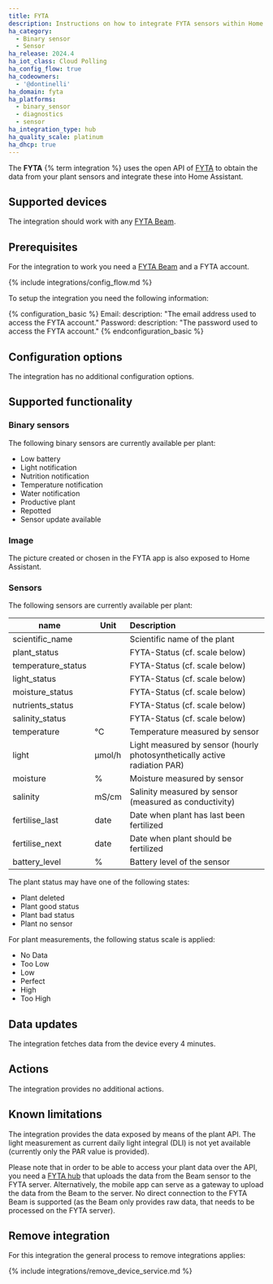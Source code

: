 ```yaml
---
title: FYTA
description: Instructions on how to integrate FYTA sensors within Home Assistant.
ha_category:
  - Binary sensor
  - Sensor
ha_release: 2024.4
ha_iot_class: Cloud Polling
ha_config_flow: true
ha_codeowners:
  - '@dontinelli'
ha_domain: fyta
ha_platforms:
  - binary_sensor
  - diagnostics
  - sensor
ha_integration_type: hub
ha_quality_scale: platinum
ha_dhcp: true
---
```


The **FYTA** {% term integration %} uses the open API of [FYTA](https://www.fyta.de) to obtain the data from your plant sensors and integrate these into Home Assistant.

## Supported devices

The integration should work with any [FYTA Beam](https://fyta.de/collections/all/products/single-beam).

## Prerequisites

For the integration to work you need a [FYTA Beam](https://fyta.de/collections/all/products/single-beam) and a FYTA account.

{% include integrations/config_flow.md %}

To setup the integration you need the following information:

{% configuration_basic %}
Email:
  description: "The email address used to access the FYTA account."
Password:
  description: "The password used to access the FYTA account."
{% endconfiguration_basic %}

## Configuration options

The integration has no additional configuration options.

## Supported functionality

### Binary sensors

The following binary sensors are currently available per plant:

- Low battery
- Light notification
- Nutrition notification
- Temperature notification
- Water notification
- Productive plant
- Repotted
- Sensor update available

### Image

The picture created or chosen in the FYTA app is also exposed to Home Assistant.

### Sensors

The following sensors are currently available per plant:

| name                  | Unit   | Description   |
|-----------------------|--------|:-------------------------------------------|
| scientific_name       |        | Scientific name of the plant               |
| plant_status          |        | FYTA-Status (cf. scale below)              |
| temperature_status    |        | FYTA-Status (cf. scale below)              |
| light_status          |        | FYTA-Status (cf. scale below)              |
| moisture_status       |        | FYTA-Status (cf. scale below)              |
| nutrients_status      |        | FYTA-Status (cf. scale below)              |
| salinity_status       |        | FYTA-Status (cf. scale below)              |
| temperature           | °C     | Temperature measured by sensor             |
| light                 | μmol/h | Light measured by sensor (hourly photosynthetically active radiation PAR)|
| moisture              | %      | Moisture measured by sensor                |
| salinity              | mS/cm  | Salinity measured by sensor (measured as conductivity)|
| fertilise_last        | date   | Date when plant has last been fertilized   |
| fertilise_next        | date   | Date when plant should be fertilized       |
| battery_level         | %      | Battery level of the sensor                |

The plant status may have one of the following states:

- Plant deleted
- Plant good status
- Plant bad status
- Plant no sensor

For plant measurements, the following status scale is applied:

- No Data
- Too Low
- Low
- Perfect
- High
- Too High

## Data updates

The integration fetches data from the device every 4 minutes.

## Actions

The integration provides no additional actions.

## Known limitations

The integration provides the data exposed by means of the plant API. The light measurement as current daily light integral (DLI) is not yet available (currently only the PAR value is provided).

Please note that in order to be able to access your plant data over the API, you need a [FYTA hub](https://fyta.de/collections/all/products/single-hub) that uploads the data from the Beam sensor to the FYTA server. Alternatively, the mobile app can serve as a gateway to upload the data from the Beam to the server. No direct connection to the FYTA Beam is supported (as the Beam only provides raw data, that needs to be processed on the FYTA server).

## Remove integration

For this integration the general process to remove integrations applies:

{% include integrations/remove_device_service.md %}
